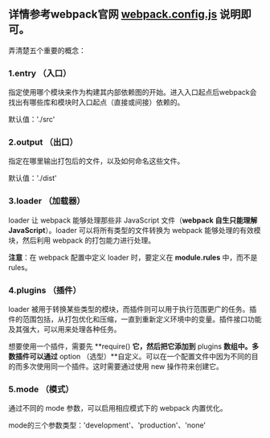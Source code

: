 ## 详情参考webpack官网 [webpack.config.js](https://www.webpackjs.com/configuration/ "webpack配置文档详情") 说明即可。

弄清楚五个重要的概念：

### 1.entry （入口）

指定使用哪个模块来作为构建其内部依赖图的开始。进入入口起点后webpack会找出有哪些库和模块时入口起点（直接或间接）依赖的。

默认值：'./src'

### 2.output （出口）

指定在哪里输出打包后的文件，以及如何命名这些文件。

默认值：'./dist'

### 3.loader （加载器）

loader 让 webpack 能够处理那些非 JavaScript 文件（**webpack 自生只能理解JavaScript**）。loader 可以将所有类型的文件转换为 webpack 能够处理的有效模块，然后利用 webpack 的打包能力进行处理。

**注意**：在 webpack 配置中定义 loader 时，要定义在 **module.rules** 中，而不是rules。

### 4.plugins （插件）

loader 被用于转换某些类型的模块，而插件则可以用于执行范围更广的任务。插件的范围包括，从打包优化和压缩，一直到重新定义环境中的变量。插件接口功能及其强大，可以用来处理各种任务。

想要使用一个插件，需要先 **require\(\) **它，然后把它添加到** plugins **数组中。多数插件可以通过** option （选型）**自定义。可以在一个配置文件中因为不同的目的而多次使用同一个插件。这时需要通过使用 new 操作符来创建它。

### 5.mode （模式）

通过不同的 mode 参数，可以启用相应模式下的 webpack 内置优化。

mode的三个参数类型：'development'、'production'、'none'



